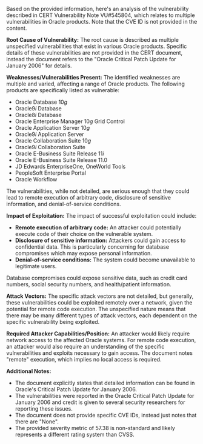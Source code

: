 Based on the provided information, here's an analysis of the vulnerability described in CERT Vulnerability Note VU#545804, which relates to multiple vulnerabilities in Oracle products. Note that the CVE ID is not provided in the content.

**Root Cause of Vulnerability:**
The root cause is described as multiple unspecified vulnerabilities that exist in various Oracle products. Specific details of these vulnerabilities are not provided in the CERT document, instead the document refers to the "Oracle Critical Patch Update for January 2006" for details.

**Weaknesses/Vulnerabilities Present:**
The identified weaknesses are multiple and varied, affecting a range of Oracle products. The following products are specifically listed as vulnerable:
*   Oracle Database 10*g*
*   Oracle9*i* Database
*   Oracle8*i* Database
*   Oracle Enterprise Manager 10*g* Grid Control
*   Oracle Application Server 10*g*
*   Oracle9*i* Application Server
*   Oracle Collaboration Suite 10*g*
*   Oracle9*i* Collaboration Suite
*   Oracle E-Business Suite Release 11*i*
*   Oracle E-Business Suite Release 11.0
*   JD Edwards EnterpriseOne, OneWorld Tools
*   PeopleSoft Enterprise Portal
*   Oracle Workflow

The vulnerabilities, while not detailed, are serious enough that they could lead to remote execution of arbitrary code, disclosure of sensitive information, and denial-of-service conditions.

**Impact of Exploitation:**
The impact of successful exploitation could include:
*   **Remote execution of arbitrary code:** An attacker could potentially execute code of their choice on the vulnerable system.
*   **Disclosure of sensitive information:** Attackers could gain access to confidential data. This is particularly concerning for database compromises which may expose personal information.
*   **Denial-of-service conditions:** The system could become unavailable to legitimate users.

Database compromises could expose sensitive data, such as credit card numbers, social security numbers, and health/patient information.

**Attack Vectors:**
The specific attack vectors are not detailed, but generally, these vulnerabilities could be exploited remotely over a network, given the potential for remote code execution. The unspecified nature means that there may be many different types of attack vectors, each dependent on the specific vulnerability being exploited.

**Required Attacker Capabilities/Position:**
An attacker would likely require network access to the affected Oracle systems. For remote code execution, an attacker would also require an understanding of the specific vulnerabilities and exploits necessary to gain access. The document notes "remote" execution, which implies no local access is required.

**Additional Notes:**
*   The document explicitly states that detailed information can be found in Oracle's Critical Patch Update for January 2006.
*   The vulnerabilities were reported in the Oracle Critical Patch Update for January 2006 and credit is given to several security researchers for reporting these issues.
*   The document does not provide specific CVE IDs, instead just notes that there are "None".
*   The provided severity metric of 57.38 is non-standard and likely represents a different rating system than CVSS.